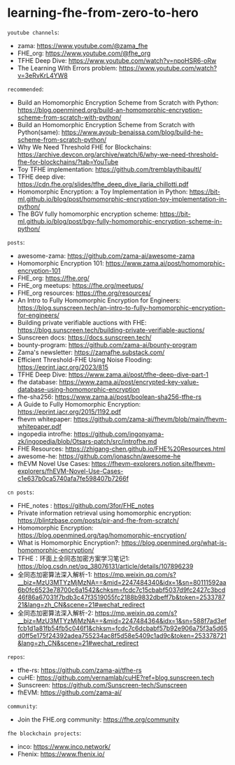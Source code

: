 # learning-fhe-from-zero-to-hero

`youtube channels`:
- zama: https://www.youtube.com/@zama_fhe
- FHE_org: https://www.youtube.com/@fhe_org
- TFHE Deep Dive: https://www.youtube.com/watch?v=npoHSR6-oRw
- The Learning With Errors problem: https://www.youtube.com/watch?v=3eRvKrL4YW8

`recommended`: 
- Build an Homomorphic Encryption Scheme from Scratch with Python: https://blog.openmined.org/build-an-homomorphic-encryption-scheme-from-scratch-with-python/
- Build an Homomorphic Encryption Scheme from Scratch with Python(same): https://www.ayoub-benaissa.com/blog/build-he-scheme-from-scratch-python/
- Why We Need Threshold FHE for Blockchains: https://archive.devcon.org/archive/watch/6/why-we-need-threshold-fhe-for-blockchains/?tab=YouTube
- Toy TFHE implementation: https://github.com/tremblaythibaultl/
- TFHE deep dive: https://cdn.fhe.org/slides/tfhe_deep_dive_ilaria_chillotti.pdf
- Homomorphic Encryption: a Toy Implementation in Python: https://bit-ml.github.io/blog/post/homomorphic-encryption-toy-implementation-in-python/
- The BGV fully homomorphic encryption scheme: https://bit-ml.github.io/blog/post/bgv-fully-homomorphic-encryption-scheme-in-python/

`posts`:
- awesome-zama: https://github.com/zama-ai/awesome-zama
- Homomorphic Encryption 101: https://www.zama.ai/post/homomorphic-encryption-101
- FHE_org: https://fhe.org/
- FHE_org meetups: https://fhe.org/meetups/
- FHE_org resources: https://fhe.org/resources/
- An Intro to Fully Homomorphic Encryption for Engineers: https://blog.sunscreen.tech/an-intro-to-fully-homomorphic-encryption-for-engineers/
- Building private verifiable auctions with FHE: https://blog.sunscreen.tech/building-private-verifiable-auctions/
- Sunscreen docs: https://docs.sunscreen.tech/
- bounty-program: https://github.com/zama-ai/bounty-program
- Zama's newsletter: https://zamafhe.substack.com/
- Efficient Threshold-FHE Using Noise Flooding: https://eprint.iacr.org/2023/815
- TFHE Deep Dive: https://www.zama.ai/post/tfhe-deep-dive-part-1
- fhe database: https://www.zama.ai/post/encrypted-key-value-database-using-homomorphic-encryption
- fhe-sha256: https://www.zama.ai/post/boolean-sha256-tfhe-rs
- A Guide to Fully Homomorphic Encryption: https://eprint.iacr.org/2015/1192.pdf
- fhevm whitepaper: https://github.com/zama-ai/fhevm/blob/main/fhevm-whitepaper.pdf
- ingopedia introfhe: https://github.com/ingonyama-zk/ingopedia/blob/Otsars-patch/src/introfhe.md
- FHE Resources: https://zhigang-chen.github.io/FHE%20Resources.html
- awesome-he: https://github.com/jonaschn/awesome-he
- fhEVM Novel Use Cases: https://fhevm-explorers.notion.site/fhevm-explorers/fhEVM-Novel-Use-Cases-c1e637b0ca5740afa7fe598407b7266f

`cn posts`:
- FHE_notes : https://github.com/3for/FHE_notes
- Private information retrieval using homomorphic encryption: https://blintzbase.com/posts/pir-and-fhe-from-scratch/
- Homomorphic Encryption: https://blog.openmined.org/tag/homomorphic-encryption/
- What is Homomorphic Encryption?: https://blog.openmined.org/what-is-homomorphic-encryption/
- TFHE：环面上全同态加密方案学习笔记1: https://blog.csdn.net/qq_38076131/article/details/107896239
- 全同态加密算法深入解析-1: https://mp.weixin.qq.com/s?__biz=MzU3MTYzMjMzNA==&mid=2247484340&idx=1&sn=80111592aa6b0fc6523e78700c6a1542&chksm=fcdc7c15cbabf5037d9fc2427c3bcd46f86a67031f7bdb3c47f3519055fc2188b9832dbeff7b&token=253378721&lang=zh_CN&scene=21#wechat_redirect
- 全同态加密算法深入解析-2: https://mp.weixin.qq.com/s?__biz=MzU3MTYzMjMzNA==&mid=2247484364&idx=1&sn=588f7ad3effcb1d1a81fb54fb5c046f1&chksm=fcdc7c6dcbabf57b92e906a75f3a5d65d0ff5e175f24392adea755234ac8f5d58e5409c1ad9c&token=253378721&lang=zh_CN&scene=21#wechat_redirect

`repos`:
- tfhe-rs: https://github.com/zama-ai/tfhe-rs
- cuHE: https://github.com/vernamlab/cuHE?ref=blog.sunscreen.tech
- Sunscreen: https://github.com/Sunscreen-tech/Sunscreen
- fhEVM: https://github.com/zama-ai/

`community`:
- Join the FHE.org community: https://fhe.org/community

`fhe blockchain projects`:
- inco: https://www.inco.network/
- Fhenix: https://www.fhenix.io/
